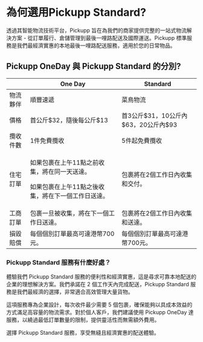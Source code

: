 # 為何選用Pickupp Standard?

透過其智能物流技術平台，Pickupp 旨在為我們的商家提供完整的一站式物流解決方案 - 從訂單履行、倉儲管理到最後一哩路配送及國際運送。Pickupp 標準服務是我們最經濟實惠的本地最後一哩路配送服務，適用於您的日常物品。

## Pickupp OneDay 與 Pickupp Standard 的分別?

<table><thead><tr><th></th><th width="226.33333333333331">One Day</th><th>Standard</th></tr></thead><tbody><tr><td>物流夥伴</td><td>順豐速遞</td><td>菜鳥物流</td></tr><tr><td>價格</td><td>首公斤$32，隨後每公斤$13</td><td>首3公斤$31，10公斤內$63，20公斤內$93</td></tr><tr><td>攬收件數</td><td>1件免費攬收</td><td>5件起免費攬收</td></tr><tr><td>住宅訂單</td><td><p>如果包裹在上午11點之前收集，將在同一天送達。 </p><p></p><p>如果包裹在上午11點之後收集，將在下一個工作日送達。</p></td><td>包裹將在2個工作日內收集和交付。</td></tr><tr><td>工商訂單</td><td>包裹一旦被收集，將在下一個工作日送達。</td><td>包裹將在2個工作日內收集和送達。</td></tr><tr><td>損毀賠償</td><td>每個個別訂單最高可達港幣700元。</td><td>每個個別訂單最高可達港幣700元。</td></tr></tbody></table>

### Pickupp Standard 服務有什麼好處？ <a href="#introduction-to-pickupps-merchant-portal" id="introduction-to-pickupps-merchant-portal"></a>

體驗我們 Pickupp Standard 服務的便利性和經濟實惠，這是尋求可靠本地配送的企業的理想解決方案。我們承諾在 2 個工作天內完成配送，Pickupp Standard 服務是我們最經濟的選擇，非常適合高效管理大量貨物。

這項服務專為企業設計，每次收件最少需要 5 個包裹，確保能夠以具成本效益的方式滿足高容量的物流需求。對於個人客戶，我們建議使用 Pickupp OneDay 達服務，以繞過最低訂單數量的限制，提供靈活性而無需額外費用。

選擇 Pickupp Standard 服務，享受無縫且經濟實惠的配送體驗。
